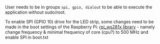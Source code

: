 User needs to be in groups `spi, gpio, dialout` to be able to execute the application without sudo/root.

To enable SPI (GPIO 10) drive for the LED strip, some changes need to be made in the boot settings of the Raspberry Pi:
[rpi_ws281x library](https://github.com/jgarff/rpi_ws281x#spi)
    - namely change frequency & minimal frequency of core (cpu?) to 500 MHz and enable SPI in boot.txt
